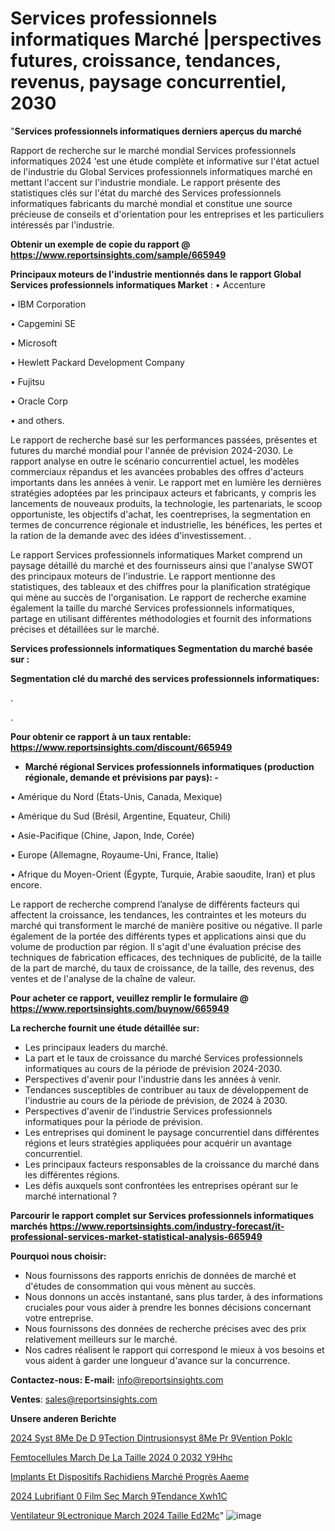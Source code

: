 # Services professionnels informatiques Marché |perspectives futures, croissance, tendances, revenus, paysage concurrentiel, 2030

"<strong>Services professionnels informatiques derniers aperçus du marché</strong>

Rapport de recherche sur le marché mondial Services professionnels informatiques 2024 'est une étude complète et informative sur l'état actuel de l'industrie du Global Services professionnels informatiques marché en mettant l'accent sur l'industrie mondiale. Le rapport présente des statistiques clés sur l'état du marché des Services professionnels informatiques fabricants du marché mondial et constitue une source précieuse de conseils et d'orientation pour les entreprises et les particuliers intéressés par l'industrie.

<strong>Obtenir un exemple de copie du rapport @ <a href=https://www.reportsinsights.com/sample/665949>https://www.reportsinsights.com/sample/665949</a></strong>

<strong>Principaux moteurs de l'industrie mentionnés dans le rapport Global Services professionnels informatiques Market</strong> :
• Accenture

• IBM Corporation

• Capgemini SE

• Microsoft

• Hewlett Packard Development Company

• Fujitsu

• Oracle Corp

• and others.

Le rapport de recherche basé sur les performances passées, présentes et futures du marché mondial pour l'année de prévision 2024-2030. Le rapport analyse en outre le scénario concurrentiel actuel, les modèles commerciaux répandus et les avancées probables des offres d'acteurs importants dans les années à venir. Le rapport met en lumière les dernières stratégies adoptées par les principaux acteurs et fabricants, y compris les lancements de nouveaux produits, la technologie, les partenariats, le scoop opportuniste, les objectifs d'achat, les coentreprises, la segmentation en termes de concurrence régionale et industrielle, les bénéfices, les pertes et la ration de la demande avec des idées d'investissement. .

Le rapport Services professionnels informatiques Market comprend un paysage détaillé du marché et des fournisseurs ainsi que l'analyse SWOT des principaux moteurs de l'industrie. Le rapport mentionne des statistiques, des tableaux et des chiffres pour la planification stratégique qui mène au succès de l'organisation. Le rapport de recherche examine également la taille du marché Services professionnels informatiques, partage en utilisant différentes méthodologies et fournit des informations précises et détaillées sur le marché.

<strong>Services professionnels informatiques Segmentation du marché basée sur :</strong>

<strong> Segmentation clé du marché des services professionnels informatiques: </strong>

.

.

<strong>Pour obtenir ce rapport à un taux rentable: <a href=https://www.reportsinsights.com/discount/665949>https://www.reportsinsights.com/discount/665949</a></strong>
<ul>
  <li><strong>Marché régional Services professionnels informatiques (production régionale, demande et prévisions par pays): -</strong></li>
</ul>
• Amérique du Nord (États-Unis, Canada, Mexique)

• Amérique du Sud (Brésil, Argentine, Equateur, Chili)

• Asie-Pacifique (Chine, Japon, Inde, Corée)

• Europe (Allemagne, Royaume-Uni, France, Italie)

• Afrique du Moyen-Orient (Égypte, Turquie, Arabie saoudite, Iran) et plus encore.

Le rapport de recherche comprend l’analyse de différents facteurs qui affectent la croissance, les tendances, les contraintes et les moteurs du marché qui transforment le marché de manière positive ou négative. Il parle également de la portée des différents types et applications ainsi que du volume de production par région. Il s'agit d'une évaluation précise des techniques de fabrication efficaces, des techniques de publicité, de la taille de la part de marché, du taux de croissance, de la taille, des revenus, des ventes et de l'analyse de la chaîne de valeur.

<strong>Pour acheter ce rapport, veuillez remplir le formulaire @   <a href=https://www.reportsinsights.com/buynow/665949>https://www.reportsinsights.com/buynow/665949</a></strong>

<strong>La recherche fournit une étude détaillée sur:</strong>
<ul>
  <li>Les principaux leaders du marché.</li>
  <li>La part et le taux de croissance du marché Services professionnels informatiques au cours de la période de prévision 2024-2030.</li>
  <li>Perspectives d'avenir pour l'industrie dans les années à venir.</li>
  <li>Tendances susceptibles de contribuer au taux de développement de l'industrie au cours de la période de prévision, de 2024 à 2030.</li>
  <li>Perspectives d'avenir de l'industrie Services professionnels informatiques pour la période de prévision.</li>
  <li>Les entreprises qui dominent le paysage concurrentiel dans différentes régions et leurs stratégies appliquées pour acquérir un avantage concurrentiel.</li>
  <li>Les principaux facteurs responsables de la croissance du marché dans les différentes régions.</li>
  <li>Les défis auxquels sont confrontées les entreprises opérant sur le marché international ?</li>
</ul>

<strong>Parcourir le rapport complet sur Services professionnels informatiques marchés <a href=https://www.reportsinsights.com/industry-forecast/it-professional-services-market-statistical-analysis-665949>https://www.reportsinsights.com/industry-forecast/it-professional-services-market-statistical-analysis-665949</a></strong>

<strong>Pourquoi nous choisir:</strong>
<ul>
  <li>Nous fournissons des rapports enrichis de données de marché et d'études de consommation qui vous mènent au succès.</li>
  <li>Nous donnons un accès instantané, sans plus tarder, à des informations cruciales pour vous aider à prendre les bonnes décisions concernant votre entreprise.</li>
  <li>Nous fournissons des données de recherche précises avec des prix relativement meilleurs sur le marché.</li>
  <li>Nos cadres réalisent le rapport qui correspond le mieux à vos besoins et vous aident à garder une longueur d'avance sur la concurrence.</li>
</ul>
<strong>Contactez-nous:
</strong><strong>E-mail:</strong> <a href=mailto:info@reportsinsights.com>info@reportsinsights.com</a>

<strong>Ventes</strong>: <a href=mailto:sales@reportsinsights.com>sales@reportsinsights.com</a>

<strong>Unsere anderen Berichte</strong>

<a href=https://www.linkedin.com/pulse/2024-syst%C3%A8me-de-d%C3%A9tection-dintrusionsyst%C3%A8me-pr%C3%A9vention-poklc/>2024 Syst 8Me De D 9Tection Dintrusionsyst 8Me Pr 9Vention Poklc</a>

<a href=https://www.linkedin.com/pulse/femtocellules-march%C3%A9-de-la-taille-2024-%C3%A0-2032-y9hhc/>Femtocellules March De La Taille 2024  0 2032 Y9Hhc</a>

<a href=https://www.linkedin.com/pulse/implants-et-dispositifs-rachidiens-marché-progrès-aaeme/>Implants Et Dispositifs Rachidiens Marché Progrès Aaeme</a>

<a href=https://www.linkedin.com/pulse/2024-lubrifiant-%C3%A0-film-sec-march%C3%A9tendance-xwh1c/>2024 Lubrifiant  0 Film Sec March 9Tendance Xwh1C</a>

<a href=https://www.linkedin.com/pulse/ventilateur-%C3%A9lectronique-march%C3%A9-2024-taille-ed2mc/>Ventilateur  9Lectronique March 2024 Taille Ed2Mc</a>"
![image](https://github.com/daminid12/RImarketdynamics/assets/158430485/35af23ec-7adf-4d72-8630-a0fb7b680080)
